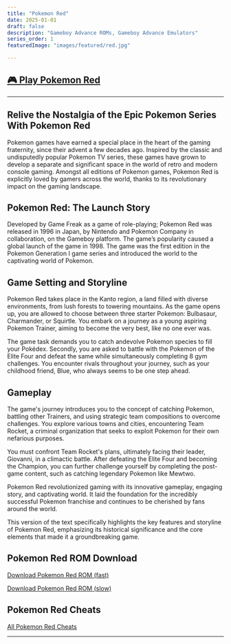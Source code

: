 ```yaml
---
title: "Pokemon Red"
date: 2025-01-01
draft: false
description: "Gameboy Advance ROMs, Gameboy Advance Emulators"
series_order: 1
featuredImage: "images/featured/red.jpg"

---
```

## [🎮 Play Pokemon Red](https://arcadespot.com/game/pokemon-red/)
----------------


## Relive the Nostalgia of the Epic Pokemon Series With Pokemon Red

Pokemon games have earned a special place in the heart of the gaming fraternity, since their advent a few decades ago. Inspired by the classic and undisputedly popular Pokemon TV series, these games have grown to develop a separate and significant space in the world of retro and modern console gaming. Amongst all editions of Pokemon games, Pokemon Red is explicitly loved by gamers across the world, thanks to its revolutionary impact on the gaming landscape.

## Pokemon Red: The Launch Story

Developed by Game Freak as a game of role-playing; Pokemon Red was released in 1996 in Japan, by Nintendo and Pokemon Company in collaboration, on the Gameboy platform. The game’s popularity caused a global launch of the game in 1998. The game was the first edition in the Pokemon Generation I game series and introduced the world to the captivating world of Pokemon.

## Game Setting and Storyline

Pokemon Red takes place in the Kanto region, a land filled with diverse environments, from lush forests to towering mountains. As the game opens up, you are allowed to choose between three starter Pokemon: Bulbasaur, Charmander, or Squirtle. You embark on a journey as a young aspiring Pokemon Trainer, aiming to become the very best, like no one ever was.

The game task demands you to catch andevolve Pokemon species to fill your Pokédex. Secondly, you are asked to battle with the Pokemon of the Elite Four and defeat the same while simultaneously completing 8 gym challenges. You encounter rivals throughout your journey, such as your childhood friend, Blue, who always seems to be one step ahead.

## Gameplay

The game's journey introduces you to the concept of catching Pokemon, battling other Trainers, and using strategic team compositions to overcome challenges. You explore various towns and cities, encountering Team Rocket, a criminal organization that seeks to exploit Pokemon for their own nefarious purposes.

You must confront Team Rocket's plans, ultimately facing their leader, Giovanni, in a climactic battle. After defeating the Elite Four and becoming the Champion, you can further challenge yourself by completing the post-game content, such as catching legendary Pokemon like Mewtwo.

Pokemon Red revolutionized gaming with its innovative gameplay, engaging story, and captivating world. It laid the foundation for the incredibly successful Pokemon franchise and continues to be cherished by fans around the world.

This version of the text specifically highlights the key features and storyline of Pokemon Red, emphasizing its historical significance and the core elements that made it a groundbreaking game.

## Pokemon Red ROM Download

[Download Pokemon Red ROM (fast)](https://www.romspedia.com/roms/gameboy-advance/pokemon-red-and-blue/download?speed=fast/)

[Download Pokemon Red ROM (slow)](https://www.romspedia.com/roms/gameboy-advance/pokemon-red-and-blue/download/)

## Pokemon Red Cheats

[All Pokemon Red Cheats](https://www.pokemoncoders.com/pokemon-red-cheats/)        
    

---